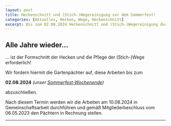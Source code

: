 ```yaml
---
layout: post
title: Heckenschnitt und (Stich-)Wegereinigung vor dem Sommerfest!
categories: [Aktuelles, Hecken, Wege, Heckenschnitt]
excerpt: Bis zum 02.08.2024 Heckenschnitt und (Stich-)Wegereinigung durchführen!
---
```


## Alle Jahre wieder...

... ist der Formschnitt der Hecken und die Pflege der (Stich-)Wege erforderlich!

Wir fordern hiermit die Gartenpächter auf, diese Arbeiten bis zum

**02.08.2024**  *(unser [Sommerfest-Wochenende](https://www.kgv-waldfrieden-hannover.de/Sommerfest-2024/))*

abzuschließen.

Nach diesem Termin werden wir die Arbeiten am 10.08.2024 in Gemeinschaftsarbeit durchführen und gemäß Mitgliederbeschluss vom 06.05.2023 den Pächtern in Rechnung stellen.

---

